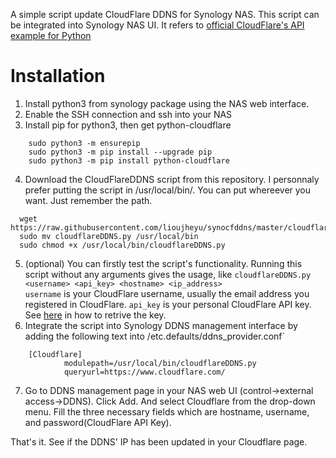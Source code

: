 A simple script update CloudFlare DDNS for Synology NAS. This script can be integrated into Synology NAS UI.
It refers to [official CloudFlare's API example for Python](https://raw.githubusercontent.com/cloudflare/python-cloudflare/master/examples/example_update_dynamic_dns.py)

# Installation
1. Install python3 from synology package using the NAS web interface.
2. Enable the SSH connection and ssh into your NAS
3. Install pip for python3, then get python-cloudflare
```
    sudo python3 -m ensurepip
    sudo python3 -m pip install --upgrade pip
    sudo python3 -m pip install python-cloudflare
```
4. Download the CloudFlareDDNS script from this repository. I personnaly prefer putting the script in /usr/local/bin/.
You can put whereever you want. Just remember the path.
  ```
    wget https://raw.githubusercontent.com/lioujheyu/synocfddns/master/cloudflareDDNS.py
    sudo mv cloudflareDDNS.py /usr/local/bin
    sudo chmod +x /usr/local/bin/cloudflareDDNS.py
  ```
5. (optional)
   You can firstly test the script's functionality. Running this script without any arguments gives the usage, like
 `cloudflareDDNS.py <username> <api_key> <hostname> <ip_address>`    
 `username` is your CloudFlare username, usually the email address you registered in CloudFlare. `api_key` is your personal CloudFlare API key. See [here](https://support.cloudflare.com/hc/en-us/articles/200167836-Where-do-I-find-my-Cloudflare-API-key-) in how to retrive the key.
6. Integrate the script into Synology DDNS management interface by adding the following text into /etc.defaults/ddns_provider.conf`
```
    [Cloudflare]
            modulepath=/usr/local/bin/cloudflareDDNS.py
            queryurl=https://www.cloudflare.com/
```
7. Go to DDNS management page in your NAS web UI (control->external access->DDNS). Click Add. And select Cloudflare from the drop-down menu. Fill the three necessary fields which are hostname, username, and password(CloudFlare API Key).

That's it. See if the DDNS' IP has been updated in your Cloudflare page. 

